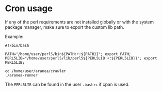 # Cron usage

If any of the perl requirements are not installed globally or with the system package manager,
make sure to export the custom lib path.

Example:

```
#!/bin/bash

PATH="/home/user/perl5/bin${PATH:+:${PATH}}"; export PATH;
PERL5LIB="/home/user/perl5/lib/perl5${PERL5LIB:+:${PERL5LIB}}"; export PERL5LIB;

cd /home/user/aranea/crawler
./aranea-runner

```

The `PERL5LIB` can be found in the user `.bashrc` if cpan is used.
